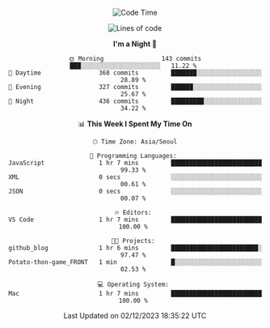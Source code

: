 <div align=center>
 
<!--START_SECTION:waka-->
![Code Time](http://img.shields.io/badge/Code%20Time-390%20hrs%2037%20mins-blue)

![Lines of code](https://img.shields.io/badge/From%20Hello%20World%20I%27ve%20Written-3.2%20million%20lines%20of%20code-blue)

**I'm a Night 🦉** 

```text
🌞 Morning                143 commits         ███░░░░░░░░░░░░░░░░░░░░░░   11.22 % 
🌆 Daytime                368 commits         ███████░░░░░░░░░░░░░░░░░░   28.89 % 
🌃 Evening                327 commits         ██████░░░░░░░░░░░░░░░░░░░   25.67 % 
🌙 Night                  436 commits         █████████░░░░░░░░░░░░░░░░   34.22 % 
```


📊 **This Week I Spent My Time On** 

```text
🕑︎ Time Zone: Asia/Seoul

💬 Programming Languages: 
JavaScript               1 hr 7 mins         █████████████████████████   99.33 % 
XML                      0 secs              ░░░░░░░░░░░░░░░░░░░░░░░░░   00.61 % 
JSON                     0 secs              ░░░░░░░░░░░░░░░░░░░░░░░░░   00.07 % 

🔥 Editors: 
VS Code                  1 hr 7 mins         █████████████████████████   100.00 % 

🐱‍💻 Projects: 
github_blog              1 hr 6 mins         ████████████████████████░   97.47 % 
Potato-thon-game_FRONT   1 min               █░░░░░░░░░░░░░░░░░░░░░░░░   02.53 % 

💻 Operating System: 
Mac                      1 hr 7 mins         █████████████████████████   100.00 % 
```


 Last Updated on 02/12/2023 18:35:22 UTC
<!--END_SECTION:waka-->
 </div>
